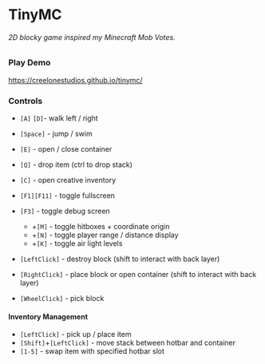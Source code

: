 # TinyMC
###### 2D blocky game inspired my Minecraft Mob Votes.

### Play Demo
https://creelonestudios.github.io/tinymc/

### Controls
- `[A]` `[D]`- walk left / right
- `[Space]` - jump / swim
- `[E]` - open / close container
- `[Q]` - drop item (ctrl to drop stack)
- `[C]` - open creative inventory
- `[F1][F11]` - toggle fullscreen
- `[F3]` - toggle debug screen
  - +`[M]` - toggle hitboxes + coordinate origin
  - +`[N]` - toggle player range / distance display
  - +`[K]` - toggle air light levels

- `[LeftClick]` - destroy block (shift to interact with back layer)
- `[RightClick]` - place block or open container (shift to interact with back layer)
- `[WheelClick]` - pick block

#### Inventory Management
- `[LeftClick]` - pick up / place item
- `[Shift]`+`[LeftClick]` - move stack between hotbar and container
- `[1-5]` - swap item with specified hotbar slot
